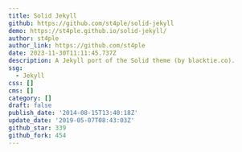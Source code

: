 ```yaml
---
title: Solid Jekyll
github: https://github.com/st4ple/solid-jekyll
demo: https://st4ple.github.io/solid-jekyll/
author: st4ple
author_link: https://github.com/st4ple
date: 2023-11-30T11:11:45.737Z
description: A Jekyll port of the Solid theme (by blacktie.co).
ssg:
  - Jekyll
css: []
cms: []
category: []
draft: false
publish_date: '2014-08-15T13:40:18Z'
update_date: '2019-05-07T08:43:03Z'
github_star: 339
github_fork: 454
---
```

